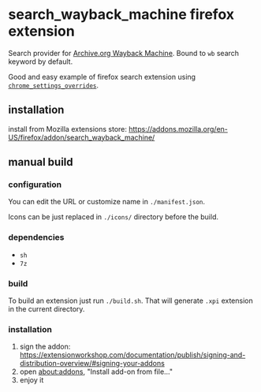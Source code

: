 # search_wayback_machine firefox extension
Search provider for [Archive.org Wayback Machine](https://web.archive.org/). Bound to `wb` search keyword by default.


Good and easy example of firefox search extension using [`chrome_settings_overrides`](https://developer.mozilla.org/en-US/docs/Mozilla/Add-ons/WebExtensions/manifest.json/chrome_settings_overrides).

## installation

install from Mozilla extensions store: https://addons.mozilla.org/en-US/firefox/addon/search_wayback_machine/


## manual build

### configuration

You can edit the URL or customize name in `./manifest.json`.

Icons can be just replaced in `./icons/` directory before the build.


### dependencies

- `sh`
- `7z`

### build

To build an extension just run `./build.sh`. That will generate `.xpi` extension in the current directory.


### installation

1) sign the addon: https://extensionworkshop.com/documentation/publish/signing-and-distribution-overview/#signing-your-addons
2) open [about:addons](about:addons), "Install add-on from file..."
3) enjoy it
